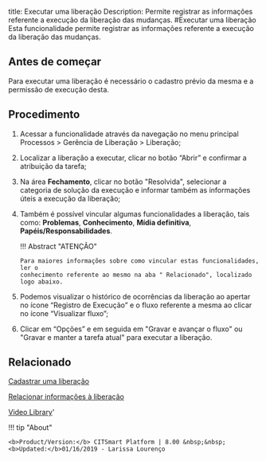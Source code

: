 title: Executar uma liberação
Description: Permite registrar as informações referente a execução da liberação das mudanças. 
#Executar uma liberação
Esta funcionalidade permite registrar as informações referente a execução da liberação das mudanças.

Antes de começar
--------------------

Para executar uma liberação é necessário o cadastro prévio da
mesma e a permissão de execução desta.

Procedimento
----------------

1.  Acessar a funcionalidade através da navegação no menu principal Processos \>
    Gerência de Liberação \> Liberação;

2.  Localizar a liberação a executar, clicar no botão “Abrir” e
    confirmar a atribuição da tarefa;

3.  Na área **Fechamento**, clicar no botão "Resolvida", selecionar a categoria
    de solução da execução e informar também as informações úteis a execução da
    liberação;

4.  Também é possível vincular algumas funcionalidades a liberação, tais
    como: **Problemas**, **Conhecimento**, **Mídia
    definitiva**, **Papéis/Responsabilidades**.

    !!! Abstract "ATENÇÃO"  

        Para maiores informações sobre como vincular estas funcionalidades, ler o
        conhecimento referente ao mesmo na aba " Relacionado", localizado logo abaixo.

5.  Podemos visualizar o histórico de ocorrências da liberação ao apertar no
    ícone “Registro de Execução” e o fluxo referente a mesma ao clicar no
    ícone “Visualizar fluxo”;

6.  Clicar em “Opções” e em seguida em "Gravar e avançar o fluxo" ou "Gravar e
    manter a tarefa atual" para executar a liberação.

Relacionado
---------------

[Cadastrar uma liberação](/pt-br/citsmart-platform-8/processes/release/use/register-release-request.html)

[Relacionar informações à liberação](/pt-br/citsmart-platform-8/processes/release/use/relate-information-to-release.html)

<i class='fa fa-youtube-play  fa-2x' style='color:#97ce17;vertical-align: middle;'> </i> [Video Library](https://www.youtube.com/playlist?list=PLB5qK2uzf2RPc9F3kW8T8Mw2rtMylBEWC)'

!!! tip "About"

    <b>Product/Version:</b> CITSmart Platform | 8.00 &nbsp;&nbsp;
    <b>Updated:</b>01/16/2019 - Larissa Lourenço
